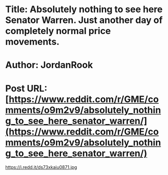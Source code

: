 # Title: Absolutely nothing to see here Senator Warren. Just another day of completely normal price movements.
# Author: JordanRook
# Post URL: [https://www.reddit.com/r/GME/comments/o9m2v9/absolutely_nothing_to_see_here_senator_warren/](https://www.reddit.com/r/GME/comments/o9m2v9/absolutely_nothing_to_see_here_senator_warren/)


https://i.redd.it/ds73xkaiu0871.jpg